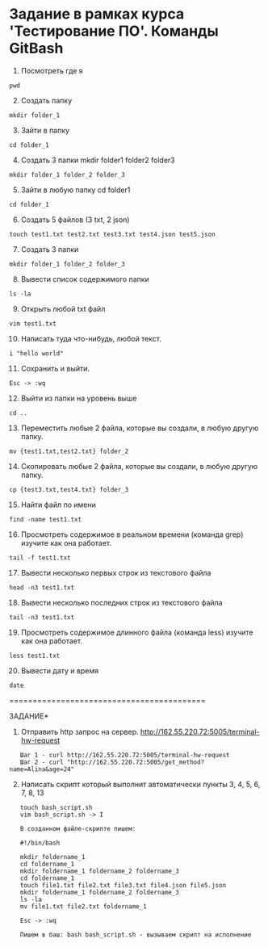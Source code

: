 # Задание в рамках курса 'Тестирование ПО'. Команды GitBash
1. Посмотреть где я 

  `pwd`

2. Создать папку 

  `mkdir folder_1`

3. Зайти в папку 

  `cd folder_1`

4. Создать 3 папки mkdir folder1 folder2 folder3

  `mkdir folder_1 folder_2 folder_3`

5. Зайти в любую папку cd folder1

  `cd folder_1`

6. Создать 5 файлов (3 txt, 2 json) 

  `touch test1.txt test2.txt test3.txt test4.json test5.json`

7. Создать 3 папки

  `mkdir folder_1 folder_2 folder_3`

8. Вывести список содержимого папки

  `ls -la`

9. Открыть любой txt файл 

  `vim test1.txt`

10. Написать туда что-нибудь, любой текст. 

   `i "hello world"`

11. Сохранить и выйти. 

   `Esc -> :wq`

12. Выйти из папки на уровень выше 

   `cd ..`

13. Переместить любые 2 файла, которые вы создали, в любую другую папку. 

   `mv {test1.txt,test2.txt} folder_2`
   
14. Скопировать любые 2 файла, которые вы создали, в любую другую папку. 

   `cp {test3.txt,test4.txt} folder_3`

15. Найти файл по имени

   `find -name test1.txt`

16. Просмотреть содержимое в реальном времени (команда grep) изучите как она работает. 

   `tail -f test1.txt`

17. Вывести несколько первых строк из текстового файла 

   `head -n3 test1.txt`

18. Вывести несколько последних строк из текстового файла

   `tail -n3 test1.txt`

19. Просмотреть содержимое длинного файла (команда less) изучите как она работает.

   `less test1.txt`

20. Вывести дату и время

   `date`
  
==========================================

ЗАДАНИЕ*
1. Отправить http запрос на сервер. http://162.55.220.72:5005/terminal-hw-request  
```
   Шаг 1 - curl http://162.55.220.72:5005/terminal-hw-request  
   Шаг 2 - curl "http://162.55.220.72:5005/get_method?name=Alina&age=24"
```
2. Написать скрипт который выполнит автоматически пункты 3, 4, 5, 6, 7, 8, 13

```
   touch bash_script.sh
   vim bash_script.sh -> I
   
   В созданном файле-скрипте пишем:
   
   #!/bin/bash
 
   mkdir foldername_1
   cd foldername_1
   mkdir foldername_1 foldername_2 foldername_3
   cd foldername_1
   touch file1.txt file2.txt file3.txt file4.json file5.json
   mkdir foldername_1 foldername_2 foldername_3
   ls -la
   mv file1.txt file2.txt foldername_1
   
   Esc -> :wq
   
   Пишем в баш: bash bash_script.sh - вызываем скрипт на исполнение
   
```
